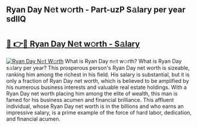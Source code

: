 ## Ryan Day N𝚎t w𝚘rth - Part-uzP S𝚊lary per year sdlIQ

# <h2><a href="http://gc3fmt.nevu.top/?p=Ryan+Day">🔗 👉🔴 Ryan Day N𝚎t w𝚘rth - S𝚊lary</a></h2>

[![Ryan Day N𝚎t W𝚘rth](https://i.imgur.com/Oavwk0R.jpeg)](http://gc3fmt.nevu.top/?p=Ryan+Day)
What is Ryan Day n𝚎t w𝚘rth? What is Ryan Day s𝚊lary per year?
This prosperous person's Ryan Day net worth is sizeable, ranking him among the richest in his field. His salary is substantial, but it is only a fraction of Ryan Day net worth, which is believed to be amplified by his numerous business interests and valuable real estate holdings. With a Ryan Day net worth placing him among the elite of wealth, this man is famed for his business acumen and financial brilliance. This affluent individual, whose Ryan Day net worth is in the billions and who earns an impressive salary, is a prime example of the force of hard labor, dedication, and financial acumen.
